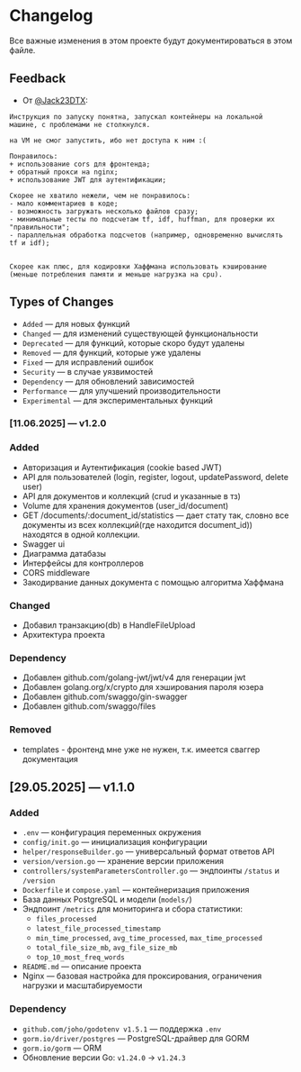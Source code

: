 # Changelog

Все важные изменения в этом проекте будут документироваться в этом файле.

## Feedback

* От [@Jack23DTX](https://github.com/Jack23DTX):

```
Инструкция по запуску понятна, запускал контейнеры на локальной машине, с проблемами не столкнулся.

на VM не смог запустить, ибо нет доступа к ним :(

Понравилось:
+ использование cors для фронтенда;
+ обратный прокси на nginx;
+ использование JWT для аутентификации;

Скорее не хватило нежели, чем не понравилось:
- мало комментариев в коде;
- возможность загружать несколько файлов сразу;
- минимальные тесты по подсчетам tf, idf, huffman, для проверки их "правильности";
- параллельная обработка подсчетов (например, одновременно вычислять tf и idf);


Скорее как плюс, для кодировки Хаффмана использовать кэширование (меньше потребления памяти и меньше нагрузка на cpu).
```

## Types of Changes

* `Added` — для новых функций
* `Changed` — для изменений существующей функциональности
* `Deprecated` — для функций, которые скоро будут удалены
* `Removed` — для функций, которые уже удалены
* `Fixed` — для исправлений ошибок
* `Security` — в случае уязвимостей
* `Dependency` — для обновлений зависимостей
* `Performance` — для улучшений производительности
* `Experimental` — для экспериментальных функций

### [11.06.2025] — v1.2.0

### Added

* Авторизация и Аутентификация (cookie based JWT)
* API для пользователей (login, register, logout, updatePassword, delete user)
* API для документов и коллекций (crud и указанные в тз)
* Volume для хранения документов (user_id/document)
* GET /documents/:document_id/statistics — дает стату так, словно все документы из всех коллекций(где находится document_id)) находятся в одной коллекции.
* Swagger ui
* Диаграмма датабазы
* Интерфейсы для контроллеров
* CORS middleware
* Закодирвание данных документа с помощью алгоритма Хаффмана

### Changed

* Добавил транзакцию(db) в HandleFileUpload
* Архитектура проекта

### Dependency

* Добавлен github.com/golang-jwt/jwt/v4 для генерации jwt
* Добавлен golang.org/x/crypto для хэширования пароля юзера
* Добавлен github.com/swaggo/gin-swagger
* Добавлен github.com/swaggo/files

### Removed

* templates - фронтенд мне уже не нужен, т.к. имеется сваггер документация

## [29.05.2025] — v1.1.0

### Added

* `.env` — конфигурация переменных окружения
* `config/init.go` — инициализация конфигурации
* `helper/responseBuilder.go` — универсальный формат ответов API
* `version/version.go` — хранение версии приложения
* `controllers/systemParametersController.go` — эндпоинты `/status` и `/version`
* `Dockerfile` и `compose.yaml` — контейнеризация приложения
* База данных PostgreSQL и модели (`models/`)
* Эндпоинт `/metrics` для мониторинга и сбора статистики:
  * `files_processed`
  * `latest_file_processed_timestamp`
  * `min_time_processed`, `avg_time_processed`, `max_time_processed`
  * `total_file_size_mb`, `avg_file_size_mb`
  * `top_10_most_freq_words`
* `README.md` — описание проекта
* Nginx — базовая настройка для проксирования, ограничения нагрузки и масштабируемости

### Dependency

* `github.com/joho/godotenv v1.5.1` — поддержка `.env`
* `gorm.io/driver/postgres` — PostgreSQL-драйвер для GORM
* `gorm.io/gorm` — ORM
* Обновление версии Go: `v1.24.0` → `v1.24.3`
